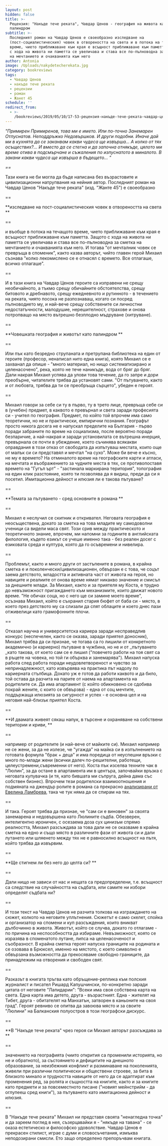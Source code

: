 ```yaml
---
layout: post
hidden: false
title: >-
  Рецензия: "Накъде тече реката", Чавдар Ценов - география на живота като
  палиндром 
subtitle: >-
  Последният роман на Чавдар Ценов е своеобразно изследване на
  (пост-социалистическия) човек в отвореността на света и в потока на течащото
  време, чието приближаване към края е всъщност приближаване към паметта. Защото
  с хода на живота ни паметта се увеличава и става все по-пълноводна за сметка
  на мечтанието и очакванията към него
author: Antonia
image: /Uploads/nakydetecherekata.jpg
category: bookreviews
tags:
  - Чавдар Ценов
  - накъде тече реката
  - рецензии
  - роман
  - Жанет 45
schedule: ''
redirect_from:
  - >-
    /bookreviews/2019/05/10/17-53-рецензия-накъде-тече-реката-чавдар-ценов-животът-като-палиндром
---
```

_"Примирен Примиренов, това ми е името. Или по-точно Занемарен Отпуснатов. Неподдръжко Недовършков. И други подобни. Иначе дай ми в кухнята да се заканвам какви чудеса ще извърша... А колко от тях осъществих?... И вместо да се стегна и да започна отнякъде, цялото ми време отива в подсмърчане и съжаления по изпуснатото в миналото. В закани какви чудеса ще извърша в бъдещето... "_

_\==_

Тази книга не би могла да бъде написана без възрастовите и цивилизационни натрупвания на нейния автор. Последният роман на Чавдар Ценов "Накъде тече реката" (изд. "Жанте 45") е своеобразно 

\==

**изследване на пост-социалистическия човек в отвореността на света **

\==

и въобще в потока на течащото време, чието приближаване към края е всъщност приближаване към паметта. Защото с хода на живота ни паметта се увеличава и става все по-пълноводна за сметка на мечтанието и очакванията към него. И тогава "от мечталник човек се превръща в споменик", както казва авторът, чийто главен герой Михаил съзнава "колко лекомислено се е отнасял с времето. Все отлагаше, всичко отлагаше". 

\==

И в тази книга на Чавдар Ценов героите са изправени не срещу необичайното, а тъкмо срещу обичайните обстоятелства, срещу битовото и дребнавото, срещу ежедневното и рутинното - в течението на реката, чиято посока не разпознаваш, когато си посред пълноводието му, и най-вече срещу собствените си личностни недостатъчности, малодушие, нерешителност, страхове и онова потропващо на място вътрешно безплодно мъдруване (хитруване). 

\==

**Човешката география и животът като палиндром **

\==

Или пък като безредно струпаната и претрупана библиотека на един от героите (професор, ненаписал нито една книга), която Михаил се е захванал да опише - "много материал, но нищо систематизирано и целенасочено", река, която не тече наникъде, вода от бряг до бряг. Дали накрая Михаил успява да улови това течение, да го запре и дори преобърне, читателите трябва да установят сами. "От пътуването, както и от любовта, трябва да ти се преобръща сърцето", убеден е героят.

\==

Михаил говори за себе си ту в първо, ту в трето лице, превръща себе си в (учебен) предмет, в каквото е превърнал и света заради професията си - учител по география. Предмет, по който той впрочем има само теоретични, но не и практически, емпирични познания. Географът просто никога досега не е напускал пределите на България - първо поради забраните по време на социализма, после вероятно поради безпаричие, а най-накрая и заради установилата се вътрешна инерция, превърнала се почти в убеждение, което съчинява всякакви оправдания в този отказ от свободата да изпътуваш местата, които още от малък си си представял и мечтал "на сухо". Може би вече е късно, не му е времето? На отминалото време на географските карти и атласи, на мечтата и въображението за чудните места в тях, се противопоставя времето на "Гугъл ърт" - "застинала маркирана територия", топография на един клик разстояние, която ти позволява да я видиш, преди да си я посетил. Имитационна дейност и илюзия ли е такова пътуване?

\==

**Темата за пътуването - сред основните в романа **

\==

Михаил е неслучил се скитник и откривател. Неговата география е неосъществена, докато за сметка на това младите му самодоволни ученици са видели маса свят. Този срив между практическото и теоретичното знание, впрочем, ми напомни за годините в английската филология, където езикът се учеше именно така - без реален досег с езиковата среда и култура, която да го осъвремени и нивелира. 

\==

Проблемът, както и много други от застъпените в романа, в крайна сметка е и поколенчески/цивилизационен, обвързан е с това, че соцът заема детството, младостта и активната част от живота на героя, но навиците и реалиите от онова време нямат никакво значение и смисъл за днешните млади. За Михаил, както и за приятеля му Коста, е трудно до невъзможност пригаждането към механизмите, които движат новото време. "Не обичах соца, но с него ще си замине моето време", осъзнава Михаил, който е съхранил стария бюфет от баба си - място, в което през детството му са слизали да спят облаците и което днес пази отживелици като грамофонните плочи. 

\==

Отказал научна и университетска кариера заради несправедлив конкурс (неспечелен, както се оказва, заради приятел доносник), Михаил трябва да си признае, че тогава са го лишили от конкретното академично (и кариерно) пътуване в чужбина, но не и от _пътуването _като такова, от което сам се е лишил ("повечето работи на тоя свят са в ръцете на човека, но той ги обърква и занемарява"). Михаил напуска работа след работа поради неудовлетвореност и чувство за непринадлежност, като извървява на практика път надолу по кариерната стълбица. Докато уж е готов да работи каквото и да било, той остава да разчита на парите от наема на апартамента на родителите си. Да има апартамент (с който обикновено се сдобива покрай жените, с които се обвързва) - една от соц мечтите, поддържаща илюзията за сигурност и успех - е основна цел и на неговия най-близък приятел Коста. 

\==

**И двамата живеят сякаш напук, в търсене и охраняване на собствени територии и криви, **

\==

например от родителите (и най-вече от майките си). Михаил например не се жени, за да не излезе, че "угажда" на майка си в изпълнението на готовата формула "брак + деца" и има поредица от неуспешни връзки с много по-млади жени (всички далеч по-решителни, работещи, целеустремени,съвременни от него). Коста пък изселва техните чак в "Люлин", за да остане в апартамента им в центъра, започвайки връзка с неговата купувачка (и тя, като бившата ми съпруга, дейна дама със собствен бизнес). Впрочем тези родителски взаимоотношения и подмяната на джендър ролите в романа са прекрасно [анализирани от Евелина Ламбрева](https://liternet.bg/publish17/ev_lambreva/gender.htm), така че тук няма да се спирам на тях. 

\==

И така. Героят трябва да признае, че "сам си е виновен" за своята занемарена и недовършена като Люлините съдба. Обезверен, интелигентно ироничен, с осезаема доза сух цинизъм спрямо реалността, Михаил разсъждава за това дали не се оказваме в крайна сметка на едно и също място в различните фази от живота си и дали лутането или шляенето между тях не е равносилно всъщност на пътя, който трябва да извървим. 

\==

**Ще стигнем ли без него до целта си?  **

\==

Дали нищо не зависи от нас и нещата са предопределени, т.е. всъщност са следствие на случайността на съдбата, или самите ни избори определят съдбата ни?

\==

И този текст на Чавдар Ценов не разчита толкова на изграждането на сюжет, колкото на неговите уплътнения. Сюжетът е само скелет, спойка и организатор на спомени и куп разсъждения, които вникват дълбочинно в живота. Животът, който се случва, докато го отлагаме - по причина на неспособността да избираме. Невъзможност, която се изразява в споменатото лутане, липса на целенасоченост и съобразност. В крайна сметка героят напуска границите на родината и се озовава в Брюксел, именно на мястото, с което символно е обвързана възможността да прекосяваме свободно границите, да принадлежим на отворения и свободен свят. 

\==

Разказът в книгата тръгва като обръщение-реплика към полския журналист и писател Ришард Капушчински, по-конкретно заради цитата от неговите "Лапидарии": "Всеки има своя собствена карта на света. Една карта има детето, друга - възрастният. Една - жителят на Тибет, друга - обитателят на Манхатън, затворен в каньоните на своя град". Героят ревниво се опитва да завоюва място и за своите "Люлини" на Балканския полуостров в този географски дискурс. 

\==

**В "Накъде тече реката" чрез героя си Михаил авторът разсъждава за **

\==

значението на географията (чиито открития са променили историята, но не и обратното), за състоянието и дефицитите на днешното образование, за неизбежния конфликт и разминаване на поколенията, живели при различни политически и обществени строеве, за бита в близкото минало и трудността навиците от него да се адаптират към променения ред, за ролята и същността на книгите, както и за книгите като предмети и за повсеместното писане ("новият мейнстрийм - да оглупееш сред книги"), за пътуването като имитационна дейност и илюзия. 

\==

В "Накъде тече реката" Михаил ни представя своята "ненагледна точка" и да зареем поглед в нея, съзерцавайки я - "някъде на тавана" - се оказа естетическо и философско удоволствие. Чавдар Ценов е прекрасен стилист, играе с думи и словосъчетания, измъква неподозирани смисли. Ето защо определено препоръчвам книгата.
